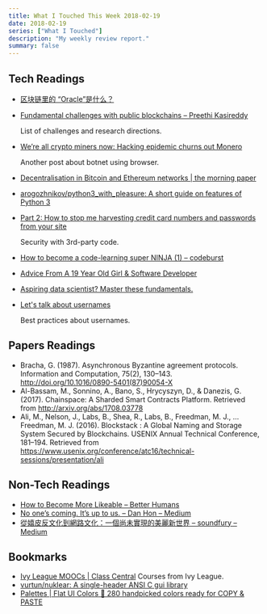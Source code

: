 ```yaml
---
title: What I Touched This Week 2018-02-19
date: 2018-02-19
series: ["What I Touched"]
description: "My weekly review report."
summary: false
---
```


## Tech Readings

* [区块链里的 “Oracle”是什么？](http://www.bitecoin.com/online/2018/01/28850.html)
* [Fundamental challenges with public blockchains – Preethi Kasireddy](https://medium.com/@preethikasireddy/fundamental-challenges-with-public-blockchains-253c800e9428)

    List of challenges and research directions.

* [We’re all crypto miners now: Hacking epidemic churns out Monero](https://medium.com/bloomberg/were-all-crypto-miners-now-hacking-epidemic-churns-out-monero-190b0f097aa7)

    Another post about botnet using browser.

* [Decentralisation in Bitcoin and Ethereum networks | the morning paper](https://blog.acolyer.org/2018/02/16/decentralisation-in-bitcoin-and-ethereum-networks/)
* [arogozhnikov/python3_with_pleasure: A short guide on features of Python 3](https://github.com/arogozhnikov/python3_with_pleasure)
* [Part 2: How to stop me harvesting credit card numbers and passwords from your site](https://hackernoon.com/part-2-how-to-stop-me-harvesting-credit-card-numbers-and-passwords-from-your-site-844f739659b9)

    Security with 3rd-party code.

* [How to become a code-learning super NINJA (1) – codeburst](https://codeburst.io/how-to-become-a-code-learning-super-ninja-1-ae293637c337)
* [Advice From A 19 Year Old Girl & Software Developer](https://medium.com/@lydiahallie/advice-from-a-19-y-o-girl-software-developer-88737bcc6be5)
* [Aspiring data scientist? Master these fundamentals.](https://medium.freecodecamp.org/aspiring-data-scientist-master-these-fundamentals-be7c54350868)
* [Let's talk about usernames](https://www.b-list.org/weblog/2018/feb/11/usernames/)

    Best practices about usernames.

<!--more-->

## Papers Readings

- Bracha, G. (1987). Asynchronous Byzantine agreement protocols. Information and Computation, 75(2), 130–143. http://doi.org/10.1016/0890-5401(87)90054-X
- Al-Bassam, M., Sonnino, A., Bano, S., Hrycyszyn, D., & Danezis, G. (2017). Chainspace: A Sharded Smart Contracts Platform. Retrieved from http://arxiv.org/abs/1708.03778
- Ali, M., Nelson, J., Labs, B., Shea, R., Labs, B., Freedman, M. J., … Freedman, M. J. (2016). Blockstack : A Global Naming and Storage System Secured by Blockchains. USENIX Annual Technical Conference, 181–194. Retrieved from https://www.usenix.org/conference/atc16/technical-sessions/presentation/ali

## Non-Tech Readings

* [How to Become More Likeable – Better Humans](https://betterhumans.coach.me/how-to-become-more-likeable-8949aadee9c8)
* [No one’s coming. It’s up to us. – Dan Hon – Medium](https://medium.com/@hondanhon/no-ones-coming-it-s-up-to-us-de8d9442d0d)
* [從嬉皮反文化到網路文化：一個尚未實現的美麗新世界 – soundfury – Medium](https://medium.com/@soundfury/%E5%BE%9E%E5%AC%89%E7%9A%AE%E5%8F%8D%E6%96%87%E5%8C%96%E5%88%B0%E7%B6%B2%E8%B7%AF%E6%96%87%E5%8C%96-%E4%B8%80%E5%80%8B%E5%B0%9A%E6%9C%AA%E5%AF%A6%E7%8F%BE%E7%9A%84%E7%BE%8E%E9%BA%97%E6%96%B0%E4%B8%96%E7%95%8C-5e10a6ee93b2)

## Bookmarks

* [Ivy League MOOCs | Class Central](https://www.class-central.com/collection/ivy-league-moocs) Courses from Ivy League.
* [vurtun/nuklear: A single-header ANSI C gui library](https://github.com/vurtun/nuklear)
* [Palettes | Flat UI Colors 🎨 280 handpicked colors ready for COPY & PASTE](https://flatuicolors.com/)
